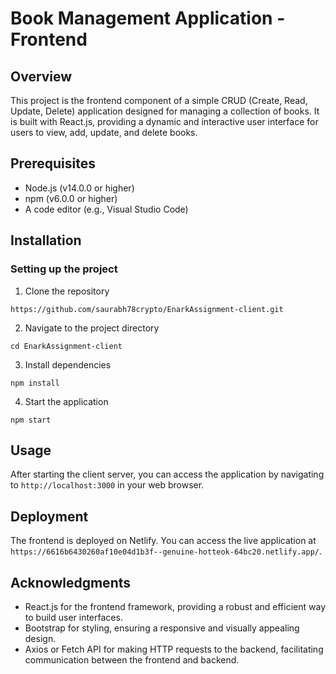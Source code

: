 # Book Management Application - Frontend

## Overview

This project is the frontend component of a simple CRUD (Create, Read, Update, Delete) application designed for managing a collection of books. It is built with React.js, providing a dynamic and interactive user interface for users to view, add, update, and delete books.

## Prerequisites

- Node.js (v14.0.0 or higher)
- npm (v6.0.0 or higher)
- A code editor (e.g., Visual Studio Code)

## Installation

### Setting up the project

1. Clone the repository
```
https://github.com/saurabh78crypto/EnarkAssignment-client.git
```
2. Navigate to the project directory
```
cd EnarkAssignment-client
```
3. Install dependencies
```
npm install
```
4. Start the application
```
npm start
```

## Usage

After starting the client server, you can access the application by navigating to `http://localhost:3000` in your web browser.

## Deployment

The frontend is deployed on Netlify. You can access the live application at `https://6616b6430260af10e04d1b3f--genuine-hotteok-64bc20.netlify.app/`.

## Acknowledgments

- React.js for the frontend framework, providing a robust and efficient way to build user interfaces.
- Bootstrap for styling, ensuring a responsive and visually appealing design.
- Axios or Fetch API for making HTTP requests to the backend, facilitating communication between the frontend and backend.

